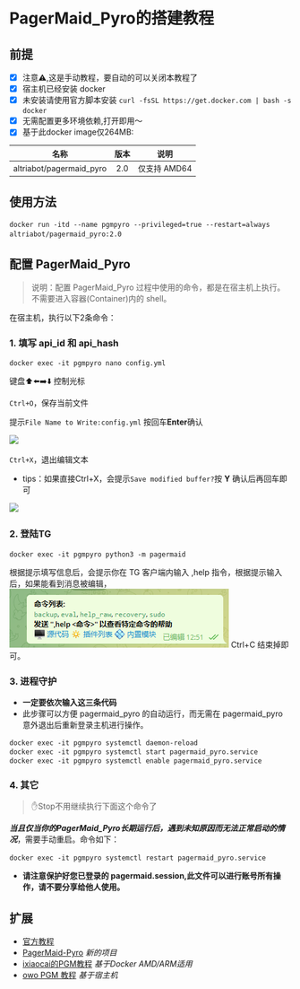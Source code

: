# PagerMaid_Pyro的搭建教程


## 前提
- [x] 注意:warning:,这是手动教程，要自动的可以关闭本教程了
- [x] 宿主机已经安装 docker
- [x] 未安装请使用官方脚本安装 `curl -fsSL https://get.docker.com | bash -s docker`
- [x] 无需配置更多环境依赖,打开即用～
- [x] 基于此docker image仅264MB:

| 名称 | 版本 | 说明 |
| :----: |:----: |:----: |
| altriabot/pagermaid_pyro | 2.0 |仅支持 AMD64 |

## 使用方法

`docker run -itd --name pgmpyro --privileged=true --restart=always altriabot/pagermaid_pyro:2.0`

## 配置 PagerMaid_Pyro

> 说明：配置 PagerMaid_Pyro 过程中使用的命令，都是在宿主机上执行。不需要进入容器(Container)内的 shell。

在宿主机，执行以下2条命令：
### 1. 填写 **api_id 和 api_hash**
```shell
docker exec -it pgmpyro nano config.yml
```
键盘️:arrow_up::arrow_left::arrow_right::arrow_down: 控制光标

`Ctrl+O`，保存当前文件

提示`File Name to Write:config.yml` 按回车**Enter**确认

![](https://cdn.jsdelivr.net/gh/Altriabot/picgo@main/img/202211051812417.png)

`Ctrl+X`，退出编辑文本

- tips：如果直接Ctrl+X，会提示`Save modified buffer?`按 **Y** 确认后再回车即可

![](https://cdn.jsdelivr.net/gh/Altriabot/picgo@main/img/202211051812700.png)

### 2. 登陆TG
```shell
docker exec -it pgmpyro python3 -m pagermaid
```
根据提示填写信息后，会提示你在 TG 客户端内输入 ,help 指令，根据提示输入后，如果能看到消息被编辑，
![](https://raw.githubusercontent.com/Altriabot/picgo/main/img/202211051804964.png)
Ctrl+C 结束掉即可。

### 3. 进程守护
- **一定要依次输入这三条代码**
- 此步骤可以方便 pagermaid_pyro 的自动运行，而无需在 pagermaid_pyro 意外退出后重新登录主机进行操作。

```shell
docker exec -it pgmpyro systemctl daemon-reload
docker exec -it pgmpyro systemctl start pagermaid_pyro.service
docker exec -it pgmpyro systemctl enable pagermaid_pyro.service
```
### 4. 其它
> :hand:Stop不用继续执行下面这个命令了

***当且仅当你的PagerMaid_Pyro长期运行后，遇到未知原因而无法正常启动的情况***，需要手动重启。命令如下：

`docker exec -it pgmpyro systemctl restart pagermaid_pyro.service`

- **请注意保护好您已登录的 pagermaid.session,此文件可以进行账号所有操作，请不要分享给他人使用。**

## 扩展

- [官方教程](https://xtaolabs.com/)
- [PagerMaid-Pyro](https://github.com/TeamPGM/PagerMaid-Pyro) _新的项目_
- [ixiaocai的PGM教程](https://blog.ixiaocai.net/2022/05/28/PagerMaid-ARM-Docker.html) _基于Docker AMD/ARM适用_
- [owo PGM 教程](https://owo.cab/32) _基于宿主机_

